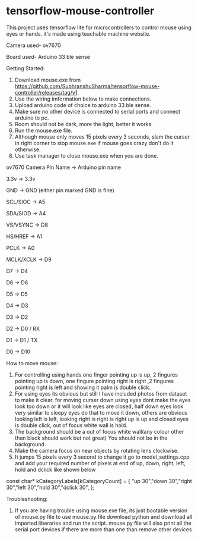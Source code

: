 # tensorflow-mouse-controller
This project uses tensorflow lite for microcontrollers  to control mouse using eyes or hands. it's made using teachable machine website.

Camera used- ov7670

Board used- Arduino 33 ble sense

Getting Started:

1. Download mouse.exe from https://github.com/SubhranshuSharma/tensorflow-mouse-controller/releases/tag/v1.
2. Use the wiring imformation below to make connections.
3. Upload arduino code of choice to arduino 33 ble sense.
4. Make sure no other device is connected to serial ports and connect arduino to pc.
5. Room should not be dark, more the light, better it works.
6. Run the mouse.exe file.
7. Although mouse only moves 15 pixels every 3 seconds, slam the curser in right corner to stop mouse.exe if mouse goes crazy don't do it otherwise.
8. Use task manager to close mouse.exe when you are done.

ov7670 Camera Pin Name ->	Arduino pin name

3.3v	    ->  3.3v

GND	    ->    GND (either pin marked GND is fine)

SCL/SIOC  -> A5

SDA/SIOD  ->   A4

VS/VSYNC  ->     D8

HS/HREF   ->       A1

PCLK	    ->      A0

MCLK/XCLK ->      D9

D7	       ->       D4

D6	       ->         D6

D5	       ->       D5

D4	       ->         D3

D3	       ->         D2

D2	       ->         D0 / RX

D1	       ->         D1 / TX

D0	       ->         D10 

How to move mouse:

1. For controlling using hands one finger pointing up is up, 2 fingures pointing up is down, one fingure pointing right is right ,2 fingures pointing right is left and showing it palm is double click. 
2. For using eyes its obvious but still I have included photos from dataset to make it clear. for moving curser down using eyes dont make the eyes look too down or it will look like eyes are closed, half down eyes look very similar to sleepy eyes do that to move it down, others are obvious looking left is left, looking right is right is right up is up and closed eyes is double click, out of focus white wall is hold.
3. The background should be a out of focus white wall(any colour other than black should work but not great) You should not be in the background.
4. Make the camera focus on near objects by rotating lens clockwise.
5. It jumps 15 pixels every 3 second to change it go to model_settings.cpp and add your required number of pixels at end of up, down, right, left, hold and dclick like shown below
   
const char* kCategoryLabels[kCategoryCount] = {
    "up 30","down 30","right 30","left 30","hold 30","dclick 30",
};

Troubleshooting:
1. If you are having trouble using mouse.exe file, its just bootable version of mouse.py file to use mouse.py file download python and download all imported liberaries and run the script.
   mouse.py file will also print all the serial port devices if there are more than one than remove other devices
